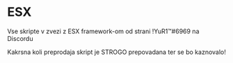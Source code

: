 # ESX
Vse skripte v zvezi z ESX framework-om od strani !YuR1™#6969 na Discordu

Kakrsna koli preprodaja skript je STROGO prepovadana ter se bo kaznovalo!
